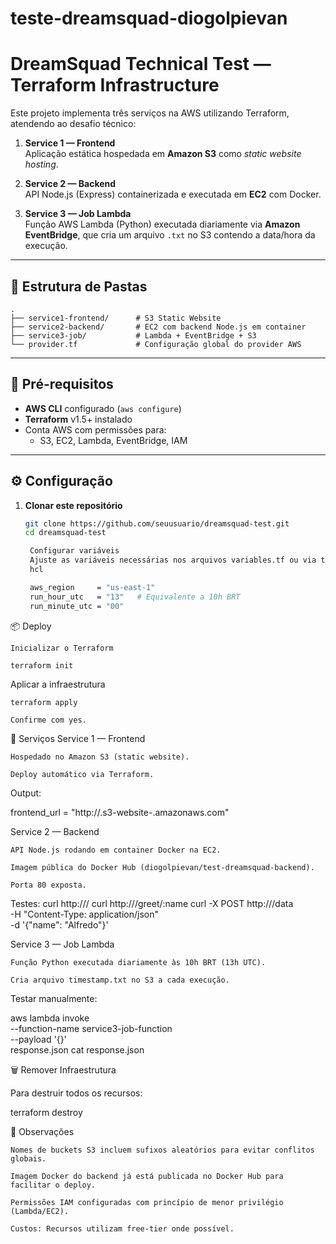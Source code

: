 # teste-dreamsquad-diogolpievan

# DreamSquad Technical Test — Terraform Infrastructure

Este projeto implementa três serviços na AWS utilizando Terraform, atendendo ao desafio técnico:

1. **Service 1 — Frontend**  
   Aplicação estática hospedada em **Amazon S3** como _static website hosting_.

2. **Service 2 — Backend**  
   API Node.js (Express) containerizada e executada em **EC2** com Docker.

3. **Service 3 — Job Lambda**  
   Função AWS Lambda (Python) executada diariamente via **Amazon EventBridge**, que cria um arquivo `.txt` no S3 contendo a data/hora da execução.

---

## 📂 Estrutura de Pastas

```
.
├── service1-frontend/      # S3 Static Website
├── service2-backend/       # EC2 com backend Node.js em container
├── service3-job/           # Lambda + EventBridge + S3
└── provider.tf             # Configuração global do provider AWS
```
---

## 🚀 Pré-requisitos

- **AWS CLI** configurado (`aws configure`)
- **Terraform** v1.5+ instalado
- Conta AWS com permissões para:
  - S3, EC2, Lambda, EventBridge, IAM

---

## ⚙️ Configuração

1. **Clonar este repositório**
   ```bash
   git clone https://github.com/seuusuario/dreamsquad-test.git
   cd dreamsquad-test

    Configurar variáveis
    Ajuste as variáveis necessárias nos arquivos variables.tf ou via terraform.tfvars:
    hcl

    aws_region     = "us-east-1"
    run_hour_utc   = "13"   # Equivalente a 10h BRT
    run_minute_utc = "00"

📦 Deploy

    Inicializar o Terraform

    terraform init

Aplicar a infraestrutura

    terraform apply

    Confirme com yes.

📌 Serviços
Service 1 — Frontend

    Hospedado no Amazon S3 (static website).

    Deploy automático via Terraform.

Output:

frontend_url = "http://<bucket-name>.s3-website-<region>.amazonaws.com"

Service 2 — Backend

    API Node.js rodando em container Docker na EC2.

    Imagem pública do Docker Hub (diogolpievan/test-dreamsquad-backend).

    Porta 80 exposta.

Testes:
curl http://<ec2-public-ip>/
curl http://<ec2-public-ip>/greet/:name
curl -X POST http://<ec2-public-ip>/data \
  -H "Content-Type: application/json" \
  -d '{"name": "Alfredo"}'

Service 3 — Job Lambda

    Função Python executada diariamente às 10h BRT (13h UTC).

    Cria arquivo timestamp.txt no S3 a cada execução.

Testar manualmente:

aws lambda invoke \
  --function-name service3-job-function \
  --payload '{}' \
  response.json
cat response.json

🗑 Remover Infraestrutura

Para destruir todos os recursos:


terraform destroy

📝 Observações

    Nomes de buckets S3 incluem sufixos aleatórios para evitar conflitos globais.

    Imagem Docker do backend já está publicada no Docker Hub para facilitar o deploy.

    Permissões IAM configuradas com princípio de menor privilégio (Lambda/EC2).

    Custos: Recursos utilizam free-tier onde possível.
